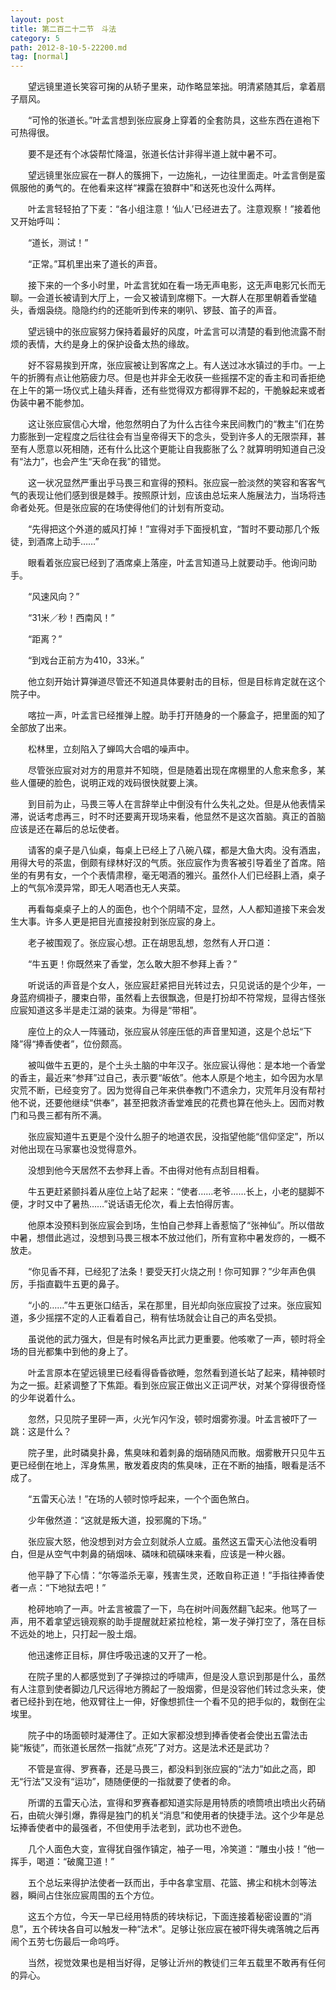 ```yaml
---
layout: post
title: 第二百二十二节　斗法
category: 5
path: 2012-8-10-5-22200.md
tag: [normal]
---
```


　　望远镜里道长笑容可掬的从轿子里来，动作略显笨拙。明清紧随其后，拿着扇子扇风。

　　“可怜的张道长。”叶孟言想到张应宸身上穿着的全套防具，这些东西在道袍下可热得很。

　　要不是还有个冰袋帮忙降温，张道长估计非得半道上就中暑不可。

　　望远镜里张应宸在一群人的簇拥下，一边施礼，一边往里面走。叶孟言倒是蛮佩服他的勇气的。在他看来这样“裸露在狼群中”和送死也没什么两样。

　　叶孟言轻轻拍了下麦：“各小组注意！‘仙人’已经进去了。注意观察！”接着他又开始呼叫：

　　“道长，测试！”

　　“正常。”耳机里出来了道长的声音。

　　接下来的一个多小时里，叶孟言犹如在看一场无声电影，这无声电影冗长而无聊。一会道长被请到大厅上，一会又被请到席棚下。一大群人在那里朝着香堂磕头，香烟袅绕。隐隐约约的还能听到传来的喇叭、锣鼓、笛子的声音。

　　望远镜中的张应宸努力保持着最好的风度，叶孟言可以清楚的看到他流露不耐烦的表情，大约是身上的保护设备太热的缘故。

　　好不容易挨到开席，张应宸被让到客席之上。有人送过冰水镇过的手巾。一上午的折腾有点让他筋疲力尽。但是也并非全无收获一些摇摆不定的香主和司香拒绝在上午的第一场仪式上磕头拜香，还有些觉得双方都得罪不起的，干脆躲起来或者伪装中暑不能参加。

　　这让张应宸信心大增，他忽然明白了为什么古往今来民间教门的“教主”们在势力膨胀到一定程度之后往往会有当皇帝得天下的念头，受到许多人的无限崇拜，甚至有人愿意以死相随，还有什么比这个更能让自我膨胀了么？就算明明知道自己没有“法力”，也会产生“天命在我”的错觉。

　　这一状况显然严重出乎马畏三和宣得的预料。张应宸一脸淡然的笑容和客客气气的表现让他们感到很是棘手。按照原计划，应该由总坛来人施展法力，当场将违命者处死。但是张应宸的在场使得他们的计划有所变动。

　　“先得把这个外道的威风打掉！”宣得对手下面授机宜，“暂时不要动那几个叛徒，到酒席上动手……”

　　眼看着张应宸已经到了酒席桌上落座，叶孟言知道马上就要动手。他询问助手。

　　“风速风向？”

　　“31米／秒！西南风！”

　　“距离？”

　　“到戏台正前方为410，33米。”

　　他立刻开始计算弹道尽管还不知道具体要射击的目标，但是目标肯定就在这个院子中。

　　喀拉一声，叶孟言已经推弹上膛。助手打开随身的一个藤盒子，把里面的知了全部放了出来。

　　松林里，立刻陷入了蝉鸣大合唱的噪声中。

　　尽管张应宸对对方的用意并不知晓，但是随着出现在席棚里的人愈来愈多，某些人僵硬的脸色，说明正戏的戏码很快就要上演。

　　到目前为止，马畏三等人在言辞举止中倒没有什么失礼之处。但是从他表情呆滞，说话考虑再三，时不时还要离开现场来看，他显然不是这次首脑。真正的首脑应该是还在幕后的总坛使者。

　　请客的桌子是八仙桌，每桌上已经上了八碗八碟，都是大鱼大肉。没有酒盅，用得大号的茶盅，倒颇有绿林好汉的气质。张应宸作为贵客被引导着坐了首席。陪坐的有男有女，一个个表情肃穆，毫无喝酒的雅兴。虽然仆人们已经斟上酒，桌子上的气氛冷漠异常，即无人喝酒也无人夹菜。

　　再看每桌桌子上的人的面色，也个个阴晴不定，显然，人人都知道接下来会发生大事。许多人更是把目光直接投射到张应宸的身上。

　　老子被围观了。张应宸心想。正在胡思乱想，忽然有人开口道：

　　“牛五更！你既然来了香堂，怎么敢大胆不参拜上香？”

　　听说话的声音是个女人，张应宸赶紧把目光转过去，只见说话的是个少年，一身蓝府绸褂子，腰束白带，虽然看上去很飘逸，但是打扮却不符常规，显得古怪张应宸知道这多半是走江湖的装束。为得是“带相”。

　　座位上的众人一阵骚动，张应宸从邻座压低的声音里知道，这是个总坛“下降”得“捧香使者”，位份颇高。

　　被叫做牛五更的，是个土头土脑的中年汉子。张应宸认得他：是本地一个香堂的香主，最近来“参拜”过自己，表示要“皈依”。他本人原是个地主，如今因为水旱灾荒不断，已经变穷了。因为觉得自己年来供奉教门不遗余力，灾荒年月没有帮衬他不说，还要他继续“供奉”，甚至把救济香堂难民的花费也算在他头上。因而对教门和马畏三都有所不满。

　　张应宸知道牛五更是个没什么胆子的地道农民，没指望他能“信仰坚定”，所以对他出现在马家寨也没觉得意外。

　　没想到他今天居然不去参拜上香。不由得对他有点刮目相看。

　　牛五更赶紧颤抖着从座位上站了起来：“使者……老爷……长上，小老的腿脚不便，才时又中了暑热……”说话语无伦次，看上去怕得厉害。

　　他原本没预料到张应宸会到场，生怕自己参拜上香惹恼了“张神仙”。所以借故中暑，想借此逃过，没想到马畏三根本不放过他们，所有宣称中暑发痧的，一概不放走。

　　“你见香不拜，已经犯了法条！要受天打火烧之刑！你可知罪？”少年声色俱厉，手指直戳牛五更的鼻子。

　　“小的……”牛五更张口结舌，呆在那里，目光却向张应宸投了过来。张应宸知道，多少摇摆不定的人正看着自己，稍有怯场就会让自己的声名受损。

　　虽说他的武力强大，但是有时候名声比武力更重要。他咳嗽了一声，顿时将全场的目光都集中到他的身上了。

　　叶孟言原本在望远镜里已经看得昏昏欲睡，忽然看到道长站了起来，精神顿时为之一振。赶紧调整了下焦距。看到张应宸正做出义正词严状，对某个穿得很奇怪的少年说着什么。

　　忽然，只见院子里砰一声，火光乍闪乍没，顿时烟雾弥漫。叶孟言被吓了一跳：这是什么？

　　院子里，此时磷臭扑鼻，焦臭味和着刺鼻的烟硝随风而散。烟雾散开只见牛五更已经倒在地上，浑身焦黑，散发着皮肉的焦臭味，正在不断的抽搐，眼看是活不成了。

　　“五雷天心法！”在场的人顿时惊呼起来，一个个面色煞白。

　　少年傲然道：“这就是叛大道，投邪魔的下场。”

　　张应宸大怒，他没想到对方会立刻就杀人立威。虽然这五雷天心法他没看明白，但是从空气中刺鼻的硝烟味、磷味和硫磺味来看，应该是一种火器。

　　他平静了下心情：“尔等滥杀无辜，残害生灵，还敢自称正道！”手指往捧香使者一点：“下地狱去吧！”

　　枪砰地响了一声。叶孟言被震了一下，鸟在树叶间轰然翻飞起来。他骂了一声，用不着拿望远镜观察的助手提醒就赶紧拉枪栓，第一发子弹打空了，落在目标不远处的地上，只打起一股土烟。

　　他迅速修正目标，屏住呼吸迅速的又开了一枪。

　　在院子里的人都感觉到了子弹掠过的呼啸声，但是没人意识到那是什么，虽然有人注意到使者脚边几尺远得地方腾起了一股烟雾，但是没容他们转过念头来，使者已经扑到在地，他双臂往上一伸，好像想抓住一个看不见的把手似的，栽倒在尘埃里。

　　院子中的场面顿时凝滞住了。正如大家都没想到捧香使者会使出五雷法击毙“叛徒”，而张道长居然一指就“点死”了对方。这是法术还是武功？

　　不管是宣得、罗赛春，还是马畏三，都没料到张应宸的“法力”如此之高，即无“行法”又没有“运功”，随随便便的一指就要了使者的命。

　　所谓的五雷天心法，宣得和罗赛春都知道实际是用特质的喷筒喷出喷出火药硝石，由硫火弹引爆，靠得是独门的机关“消息”和使用者的快捷手法。这个少年是总坛捧香使者中的最强者，不但使用手法老到，武功也不逊色。

　　几个人面色大变，宣得犹自强作镇定，袖子一甩，冷笑道：“雕虫小技！”他一挥手，喝道：“破魔卫道！”

　　五个总坛来得护法使者一跃而出，手中各拿宝扇、花篮、拂尘和桃木剑等法器，瞬间占住张应宸周围的五个方位。

　　这五个方位，今天一早已经用特质的砖块标记，下面连接着秘密设置的“消息”，五个砖块各自可以触发一种“法术”。足够让张应宸在被吓得失魂落魄之后再闹个五劳七伤最后一命呜呼。

　　当然，视觉效果也是相当好得，足够让沂州的教徒们三年五载里不敢再有任何的异心。